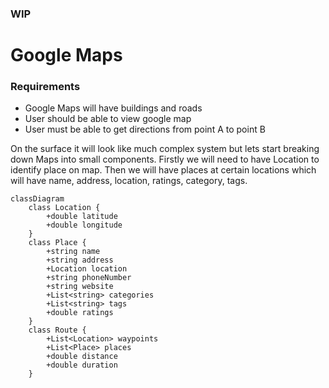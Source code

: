 ### WIP

# Google Maps

### Requirements
* Google Maps will have buildings and roads
* User should be able to view google map
* User must be able to get directions from point A to point B


On the surface it will look like much complex system but lets start breaking down Maps into small components.
Firstly we will need to have Location to identify place on map. Then we will have places at certain locations which 
will have name, address, location, ratings, category, tags.

```mermaid
classDiagram
    class Location {
        +double latitude 
        +double longitude
    }
    class Place {
        +string name
        +string address
        +Location location
        +string phoneNumber
        +string website
        +List<string> categories
        +List<string> tags
        +double ratings
    }
    class Route {
        +List<Location> waypoints
        +List<Place> places
        +double distance
        +double duration
    }
```

